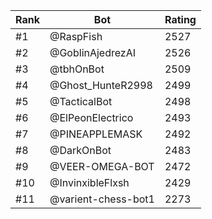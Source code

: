 Rank|Bot|Rating
---|---|---
#1|@RaspFish|2527
#2|@GoblinAjedrezAI|2526
#3|@tbhOnBot|2509
#4|@Ghost_HunteR2998|2499
#5|@TacticalBot|2498
#6|@ElPeonElectrico|2493
#7|@PINEAPPLEMASK|2492
#8|@DarkOnBot|2483
#9|@VEER-OMEGA-BOT|2472
#10|@InvinxibleFlxsh|2429
#11|@varient-chess-bot1|2273
